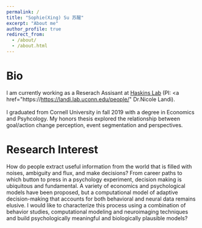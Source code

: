 ```yaml
---
permalink: /
title: "Sophie(Xing) Su 苏醒"
excerpt: "About me"
author_profile: true
redirect_from: 
  - /about/
  - /about.html
---
```

Bio
=====
I am currently working as a Reserach Assisant at  <a href="https://haskinslabs.org/">Haskins Lab</a> (PI: <a href="https://https://landi.lab.uconn.edu/people/" Dr.Nicole Landi).
<br><br>
I graduated from Cornell University in fall 2019 with a degree in Economics and Psyhcology. My honors thesis explored the relationship between goal/action change perception, event segmentation and perspectives. 




Research Interest
======
How do people extract useful information from the world that is filled with noises, ambiguity and flux, and make decisions? From career paths to which button to press in a psychology experiment, decision making is ubiquitous and fundamental. A variety of economics and psychological models have been proposed, but a computational model of adaptive decision-making that accounts for both behavioral and neural data remains elusive. I would like to characterize this process using a combination of behavior studies, computational modeling and neuroimaging techniques and build psychologically meaningful and biologically plausible
models? 
